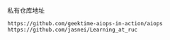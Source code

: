 私有仓库地址

```shell
https://github.com/geektime-aiops-in-action/aiops
https://github.com/jasnei/Learning_at_ruc
```
